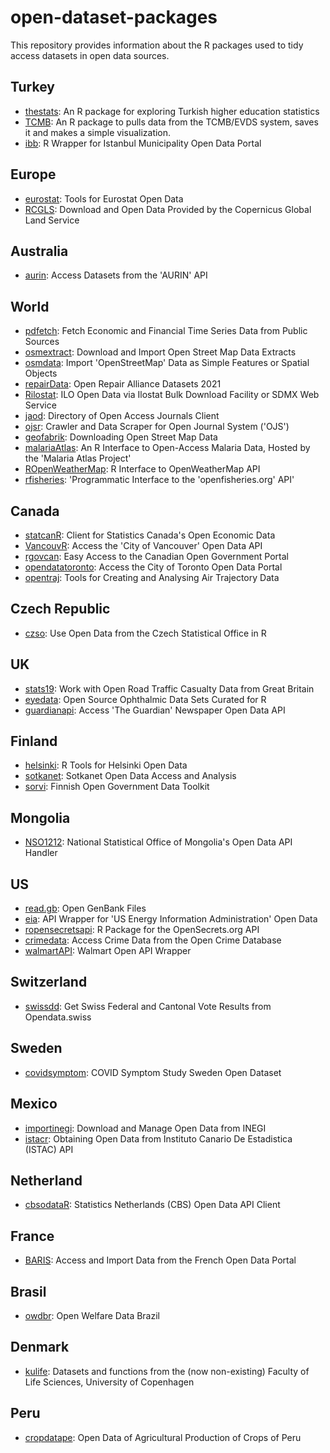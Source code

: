 # open-dataset-packages
This repository provides information about the R packages used to tidy access datasets in open data sources.


## Turkey

* [thestats](https://github.com/analyticsresearchlab/thestats): An R package for exploring Turkish higher education statistics
* [TCMB](https://github.com/rpydaneogrendim/TCMB): An R package to pulls data from the TCMB/EVDS system, saves it and makes a simple visualization.
* [ibb](https://cran.r-project.org/web/packages/ibb/index.html): R Wrapper for Istanbul Municipality Open Data Portal


## Europe

* [eurostat](https://cran.r-project.org/web/packages/eurostat/index.html): Tools for Eurostat Open Data
* [RCGLS](https://cran.r-project.org/web/packages/RCGLS/index.html): Download and Open Data Provided by the Copernicus Global Land Service


## Australia

* [aurin](https://cran.r-project.org/web/packages/aurin/index.html): Access Datasets from the 'AURIN' API


## World

* [pdfetch](https://cran.r-project.org/web/packages/pdfetch/index.html): Fetch Economic and Financial Time Series Data from Public Sources
* [osmextract](https://github.com/ropensci/osmextract): Download and Import Open Street Map Data Extracts
* [osmdata](https://cran.r-project.org/web/packages/osmdata/index.html): Import 'OpenStreetMap' Data as Simple Features or Spatial Objects
* [repairData](https://cran.r-project.org/web/packages/repairData/index.html): Open Repair Alliance Datasets 2021
* [Rilostat](https://cran.r-project.org/web/packages/Rilostat/index.html): ILO Open Data via Ilostat Bulk Download Facility or SDMX Web Service
* [jaod](https://cran.r-project.org/web/packages/jaod/index.html): Directory of Open Access Journals Client
* [ojsr](https://cran.r-project.org/web/packages/ojsr/index.html): Crawler and Data Scraper for Open Journal System ('OJS')
* [geofabrik](https://cran.r-project.org/web/packages/geofabrik/index.html): Downloading Open Street Map Data
* [malariaAtlas](https://cran.r-project.org/web/packages/malariaAtlas/index.html): An R Interface to Open-Access Malaria Data, Hosted by the 'Malaria Atlas Project'
* [ROpenWeatherMap](https://cran.r-project.org/web/packages/ROpenWeatherMap/index.html): R Interface to OpenWeatherMap API
* [rfisheries](https://cran.r-project.org/web/packages/rfisheries/index.html): 'Programmatic Interface to the 'openfisheries.org' API'


## Canada

* [statcanR](https://cran.r-project.org/web/packages/statcanR/index.html): Client for Statistics Canada's Open Economic Data
* [VancouvR](https://cran.r-project.org/web/packages/VancouvR/index.html): Access the 'City of Vancouver' Open Data API
* [rgovcan](https://cran.r-project.org/web/packages/rgovcan/index.html): Easy Access to the Canadian Open Government Portal
* [opendatatoronto](https://cran.r-project.org/web/packages/opendatatoronto/index.html): Access the City of Toronto Open Data Portal
* [opentraj](https://cran.r-project.org/web/packages/opentraj/opentraj.pdf): Tools for Creating and Analysing Air Trajectory Data


## Czech Republic

* [czso](https://cran.r-project.org/web/packages/czso/index.html): Use Open Data from the Czech Statistical Office in R


## UK

* [stats19](https://cran.r-project.org/web/packages/stats19/index.html): Work with Open Road Traffic Casualty Data from Great Britain
* [eyedata](https://cran.r-project.org/web/packages/eyedata/index.html): Open Source Ophthalmic Data Sets Curated for R
* [guardianapi](https://cran.r-project.org/web/packages/guardianapi/guardianapi.pdf): Access 'The Guardian' Newspaper Open Data API


## Finland

* [helsinki](https://cran.r-project.org/web/packages/helsinki/index.html): R Tools for Helsinki Open Data
* [sotkanet](https://cran.r-project.org/web/packages/sotkanet/sotkanet.pdf): Sotkanet Open Data Access and Analysis
* [sorvi](https://cran.r-project.org/web/packages/sorvi/index.html): Finnish Open Government Data Toolkit


## Mongolia

* [NSO1212](https://cran.r-project.org/web/packages/NSO1212/index.html): National Statistical Office of Mongolia's Open Data API Handler


## US

* [read.gb](https://cran.r-project.org/web/packages/read.gb/index.html): Open GenBank Files
* [eia](https://cran.r-project.org/web/packages/eia/index.html): API Wrapper for 'US Energy Information Administration' Open Data
* [ropensecretsapi](https://cran.r-project.org/web/packages/ropensecretsapi/index.html): R Package for the OpenSecrets.org API
* [crimedata](https://cran.r-project.org/web/packages/crimedata/index.html): Access Crime Data from the Open Crime Database
* [walmartAPI](https://cran.r-project.org/web/packages/walmartAPI/index.html): Walmart Open API Wrapper


## Switzerland

* [swissdd](https://cran.r-project.org/web/packages/swissdd/index.html): Get Swiss Federal and Cantonal Vote Results from Opendata.swiss


## Sweden

* [covidsymptom](https://cran.r-project.org/web/packages/covidsymptom/index.html): COVID Symptom Study Sweden Open Dataset


## Mexico

* [importinegi](https://cran.r-project.org/web/packages/importinegi/index.html): Download and Manage Open Data from INEGI
* [istacr](https://cran.r-project.org/web/packages/istacr/index.html): Obtaining Open Data from Instituto Canario De Estadistica (ISTAC) API


## Netherland

* [cbsodataR](https://cran.r-project.org/web/packages/cbsodataR/index.html): Statistics Netherlands (CBS) Open Data API Client


## France

* [BARIS](https://cran.r-project.org/web/packages/BARIS/index.html): Access and Import Data from the French Open Data Portal


## Brasil

* [owdbr](https://cran.r-project.org/web/packages/owdbr/index.html): Open Welfare Data Brazil


## Denmark

* [kulife](https://cran.r-project.org/web/packages/kulife/index.html): Datasets and functions from the (now non-existing) Faculty of Life Sciences, University of Copenhagen


## Peru

* [cropdatape](https://cran.r-project.org/web/packages/cropdatape/index.html): Open Data of Agricultural Production of Crops of Peru
